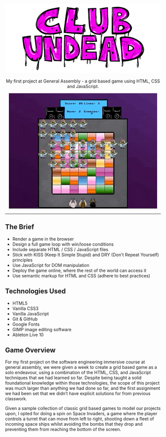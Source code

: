 <p align="center">
  <img alt="club undead" src="./images/banner.png"/>
</p>

<p align="center">
  My first project at General Assembly - a grid based game using HTML, CSS and JavaScript.
</p>

<p align="center">
  <img alt="gameplay" src="./screenshots/gameplay.gif"/>
</p>

<hr>

## The Brief

*	Render a game in the browser
*	Design a full game loop with win/loose conditions
*	Include separate HTML / CSS / JavaScript files
*	Stick with KISS (Keep It Simple Stupid) and DRY (Don't Repeat Yourself) principles
*	Use JavaScript for DOM manipulation
*	Deploy the game online, where the rest of the world can access it
*	Use semantic markup for HTML and CSS (adhere to best practices)

## Technologies Used

* HTML5
* Vanilla CSS3
* Vanilla JavaScript
* Git & GitHub
* Google Fonts
* GIMP image editing software
* Ableton Live 10

## Game Overview

For my first project on the software engineering immersive course at general assembly, we were given a week to create a grid based game as a solo endeavour, using a combination of the HTML, CSS, and JavaScript techniques that we had learned so far. Despite being taught a solid foundational knowledge within those technologies, the scope of this project was much larger than anything we had done so far, and the first assignment we had been set that we didn’t have explicit solutions for from previous classwork.

Given a sample collection of classic grid based games to model our projects upon, I opted for doing a spin on Space Invaders, a game where the player controls a turret that can move from left to right, shooting down a fleet of incoming space ships whilst avoiding the bombs that they drop and preventing them from reaching the bottom of the screen.



